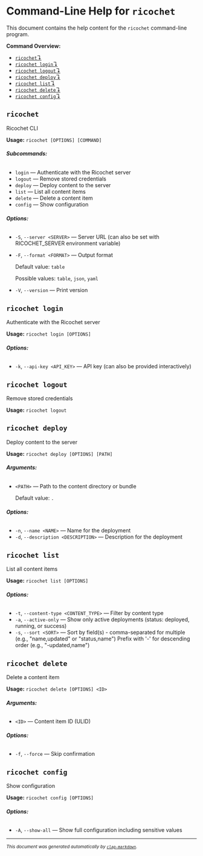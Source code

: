 # Command-Line Help for `ricochet`

This document contains the help content for the `ricochet` command-line program.

**Command Overview:**

* [`ricochet`↴](#ricochet)
* [`ricochet login`↴](#ricochet-login)
* [`ricochet logout`↴](#ricochet-logout)
* [`ricochet deploy`↴](#ricochet-deploy)
* [`ricochet list`↴](#ricochet-list)
* [`ricochet delete`↴](#ricochet-delete)
* [`ricochet config`↴](#ricochet-config)

## `ricochet`

Ricochet CLI

**Usage:** `ricochet [OPTIONS] [COMMAND]`

###### **Subcommands:**

* `login` — Authenticate with the Ricochet server
* `logout` — Remove stored credentials
* `deploy` — Deploy content to the server
* `list` — List all content items
* `delete` — Delete a content item
* `config` — Show configuration

###### **Options:**

* `-S`, `--server <SERVER>` — Server URL (can also be set with RICOCHET_SERVER environment variable)
* `-F`, `--format <FORMAT>` — Output format

  Default value: `table`

  Possible values: `table`, `json`, `yaml`

* `-V`, `--version` — Print version



## `ricochet login`

Authenticate with the Ricochet server

**Usage:** `ricochet login [OPTIONS]`

###### **Options:**

* `-k`, `--api-key <API_KEY>` — API key (can also be provided interactively)



## `ricochet logout`

Remove stored credentials

**Usage:** `ricochet logout`



## `ricochet deploy`

Deploy content to the server

**Usage:** `ricochet deploy [OPTIONS] [PATH]`

###### **Arguments:**

* `<PATH>` — Path to the content directory or bundle

  Default value: `.`

###### **Options:**

* `-n`, `--name <NAME>` — Name for the deployment
* `-d`, `--description <DESCRIPTION>` — Description for the deployment



## `ricochet list`

List all content items

**Usage:** `ricochet list [OPTIONS]`

###### **Options:**

* `-t`, `--content-type <CONTENT_TYPE>` — Filter by content type
* `-a`, `--active-only` — Show only active deployments (status: deployed, running, or success)
* `-s`, `--sort <SORT>` — Sort by field(s) - comma-separated for multiple (e.g., "name,updated" or "status,name") Prefix with '-' for descending order (e.g., "-updated,name")



## `ricochet delete`

Delete a content item

**Usage:** `ricochet delete [OPTIONS] <ID>`

###### **Arguments:**

* `<ID>` — Content item ID (ULID)

###### **Options:**

* `-f`, `--force` — Skip confirmation



## `ricochet config`

Show configuration

**Usage:** `ricochet config [OPTIONS]`

###### **Options:**

* `-A`, `--show-all` — Show full configuration including sensitive values



<hr/>

<small><i>
    This document was generated automatically by
    <a href="https://crates.io/crates/clap-markdown"><code>clap-markdown</code></a>.
</i></small>
